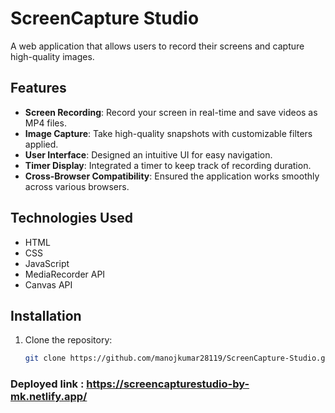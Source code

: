 # ScreenCapture Studio

A web application that allows users to record their screens and capture high-quality images.

## Features

- **Screen Recording**: Record your screen in real-time and save videos as MP4 files.
- **Image Capture**: Take high-quality snapshots with customizable filters applied.
- **User Interface**: Designed an intuitive UI for easy navigation.
- **Timer Display**: Integrated a timer to keep track of recording duration.
- **Cross-Browser Compatibility**: Ensured the application works smoothly across various browsers.

## Technologies Used

- HTML
- CSS
- JavaScript
- MediaRecorder API
- Canvas API

## Installation

1. Clone the repository:
   ```bash
   git clone https://github.com/manojkumar28119/ScreenCapture-Studio.git


### Deployed link : https://screencapturestudio-by-mk.netlify.app/
